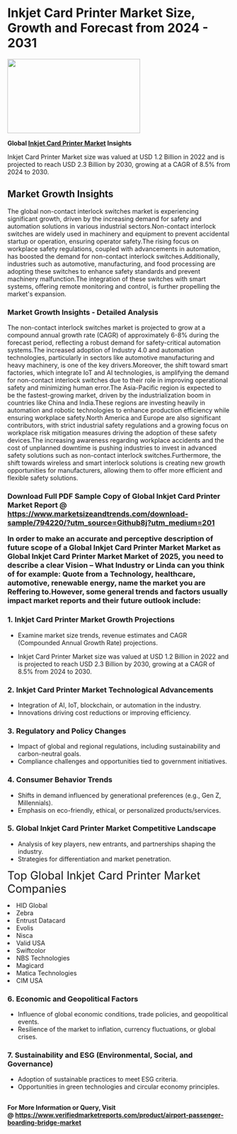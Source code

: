 <H1>Inkjet Card Printer Market Size, Growth and Forecast from 2024 - 2031</H1><img class="aligncenter size-medium wp-image-584254" src="https://thirdeyenews.in/wp-content/uploads/2024/09/Global-Market-Research-300x168.jpeg" alt="" width="300" height="168" /><p><strong>Global&nbsp;<a href="https://www.marketsizeandtrends.com/download-sample/794220/?utm_source=Github8j?utm_medium=201">Inkjet Card Printer Market</a> Insights</strong></p><p>Inkjet Card Printer Market size was valued at USD 1.2 Billion in 2022 and is projected to reach USD 2.3 Billion by 2030, growing at a CAGR of 8.5% from 2024 to 2030.</p><p><h2>Market Growth Insights</h2> The global non-contact interlock switches market is experiencing significant growth, driven by the increasing demand for safety and automation solutions in various industrial sectors.Non-contact interlock switches are widely used in machinery and equipment to prevent accidental startup or operation, ensuring operator safety.The rising focus on workplace safety regulations, coupled with advancements in automation, has boosted the demand for non-contact interlock switches.Additionally, industries such as automotive, manufacturing, and food processing are adopting these switches to enhance safety standards and prevent machinery malfunction.The integration of these switches with smart systems, offering remote monitoring and control, is further propelling the market's expansion.<h3>Market Growth Insights - Detailed Analysis</h3> The non-contact interlock switches market is projected to grow at a compound annual growth rate (CAGR) of approximately 6-8% during the forecast period, reflecting a robust demand for safety-critical automation systems.The increased adoption of Industry 4.0 and automation technologies, particularly in sectors like automotive manufacturing and heavy machinery, is one of the key drivers.Moreover, the shift toward smart factories, which integrate IoT and AI technologies, is amplifying the demand for non-contact interlock switches due to their role in improving operational safety and minimizing human error.The Asia-Pacific region is expected to be the fastest-growing market, driven by the industrialization boom in countries like China and India.These regions are investing heavily in automation and robotic technologies to enhance production efficiency while ensuring workplace safety.North America and Europe are also significant contributors, with strict industrial safety regulations and a growing focus on workplace risk mitigation measures driving the adoption of these safety devices.The increasing awareness regarding workplace accidents and the cost of unplanned downtime is pushing industries to invest in advanced safety solutions such as non-contact interlock switches.Furthermore, the shift towards wireless and smart interlock solutions is creating new growth opportunities for manufacturers, allowing them to offer more efficient and flexible safety solutions.<h3></p><p><span class=""><strong>Download Full PDF Sample Copy of Global Inkjet Card Printer Market Report</strong> @ <a href="https://www.marketsizeandtrends.com/download-sample/794220/?utm_source=Github8j?utm_medium=201" target="_blank">https://www.marketsizeandtrends.com/download-sample/794220/?utm_source=Github8j?utm_medium=201</a></span></p><p>In order to make an accurate and perceptive description of future scope of a Global&nbsp;Inkjet Card Printer Market Market as Global&nbsp;Inkjet Card Printer Market Market of 2025, you need to describe a clear Vision &ndash; What Industry or Linda can you think of for example: Quote from a Technology, healthcare, automotive, renewable energy, name the market you are Reffering to.However, some general trends and factors usually impact market reports and their future outlook include:</p><h3>1.&nbsp;<strong>Inkjet Card Printer Market Growth Projections</strong></h3><ul><li>Examine market size trends, revenue estimates and CAGR (Compounded Annual Growth Rate) projections.</li><li><p>Inkjet Card Printer Market size was valued at USD 1.2 Billion in 2022 and is projected to reach USD 2.3 Billion by 2030, growing at a CAGR of 8.5% from 2024 to 2030.</p></li></ul><h3>2.&nbsp;<strong>Inkjet Card Printer Market Technological Advancements</strong></h3><ul><li>Integration of AI, IoT, blockchain, or automation in the industry.</li><li>Innovations driving cost reductions or improving efficiency.</li></ul><h3>3.&nbsp;<strong>Regulatory and Policy Changes</strong></h3><ul><li>Impact of global and regional regulations, including sustainability and carbon-neutral goals.</li><li>Compliance challenges and opportunities tied to government initiatives.</li></ul><h3>4.&nbsp;<strong>Consumer Behavior Trends</strong></h3><ul><li>Shifts in demand influenced by generational preferences (e.g., Gen Z, Millennials).</li><li>Emphasis on eco-friendly, ethical, or personalized products/services.</li></ul><h3>5.&nbsp;<strong>Global Inkjet Card Printer Market Competitive Landscape</strong></h3><ul><li>Analysis of key players, new entrants, and partnerships shaping the industry.</li><li>Strategies for differentiation and market penetration.</li></ul><p data-pm-slice="1 1 []"><span style="color: inherit; font-family: inherit; font-size: 25px;">Top Global Inkjet Card Printer Market Companies</span></p><div class="" data-test-id=""><p><li>HID Global</li><li> Zebra</li><li> Entrust Datacard</li><li> Evolis</li><li> Nisca</li><li> Valid USA</li><li> Swiftcolor</li><li> NBS Technologies</li><li> Magicard</li><li> Matica Technologies</li><li> CIM USA</li></p></div><h3>6.&nbsp;<strong>Economic and Geopolitical Factors</strong></h3><ul><li>Influence of global economic conditions, trade policies, and geopolitical events.</li><li>Resilience of the market to inflation, currency fluctuations, or global crises.</li></ul><h3>7.&nbsp;<strong>Sustainability and ESG (Environmental, Social, and Governance)</strong></h3><ul><li>Adoption of sustainable practices to meet ESG criteria.</li><li>Opportunities in green technologies and circular economy principles.</li></ul><h2><strong style="font-size: 14px;">For More Information or Query, Visit @&nbsp;</strong><a style="background-color: #ffffff; font-size: 14px;" href="https://www.marketsizeandtrends.com/report/inkjet-card-printer-market/" target="_blank">https://www.verifiedmarketreports.com/product/airport-passenger-boarding-bridge-market</a></h2>